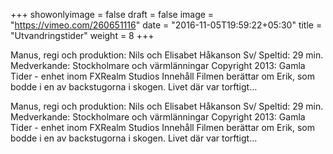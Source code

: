 +++
showonlyimage = false
draft = false
image = "https://vimeo.com/260651116"
date = "2016-11-05T19:59:22+05:30"
title = "Utvandringstider"
weight = 8
+++
Manus, regi och produktion: Nils och Elisabet Håkanson Sv/ Speltid: 29 min. Medverkande: Stockholmare och värmlänningar Copyright 2013: Gamla Tider - enhet inom FXRealm Studios Innehåll Filmen berättar om Erik, som bodde i en av backstugorna i skogen. Livet där var torftigt…
<!--more-->

Manus, regi och produktion: Nils och Elisabet Håkanson Sv/ Speltid: 29 min. Medverkande: Stockholmare och värmlänningar Copyright 2013: Gamla Tider - enhet inom FXRealm Studios Innehåll Filmen berättar om Erik, som bodde i en av backstugorna i skogen. Livet där var torftigt…

